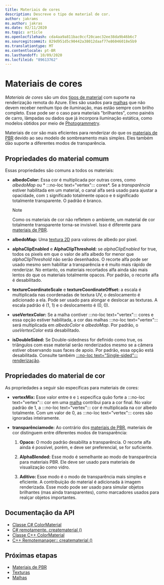 ```yaml
---
title: Materiais de cores
description: Descreve o tipo de material de cor.
author: jakrams
ms.author: jakras
ms.date: 02/11/2020
ms.topic: article
ms.openlocfilehash: cda4aa9a811bac0ccf20caec32ee38da9b46b6c7
ms.sourcegitcommit: 829d951d5c90442a38012daaf77e86046018e5b9
ms.translationtype: MT
ms.contentlocale: pt-BR
ms.lasthandoff: 10/09/2020
ms.locfileid: "89613762"
---
```

# <a name="color-materials"></a>Materiais de cores

*Materiais de cores* são um dos [tipos de material](../../concepts/materials.md) com suporte na renderização remota do Azure. Eles são usados para [malhas](../../concepts/meshes.md) que não devem receber nenhum tipo de iluminação, mas estão sempre com brilho completo. Esse pode ser o caso para materiais "brilhantes", como painéis de carro, lâmpadas ou dados que já incorpora iluminação estática, como modelos obtidos por meio de [Photogrammetry](https://en.wikipedia.org/wiki/Photogrammetry).

Materiais de cor são mais eficientes para renderizar do que os [materiais de PBR](pbr-materials.md) devido ao seu modelo de sombreamento mais simples. Eles também dão suporte a diferentes modos de transparência.

## <a name="common-material-properties"></a>Propriedades do material comum

Essas propriedades são comuns a todos os materiais:

* **albedoColor:** Essa cor é multiplicada por outras cores, como *albedoMap* ou * :::no-loc text="vertex"::: cores*. Se a *transparência* estiver habilitada em um material, o canal alfa será usado para ajustar a opacidade, com `1` significado totalmente opaco e `0` significado totalmente transparente. O padrão é branco.

  > [!NOTE]
  > Como os materiais de cor não refletem o ambiente, um material de cor totalmente transparente torna-se invisível. Isso é diferente para [materiais de PBR](pbr-materials.md).

* **albedoMap:** Uma [textura 2D](../../concepts/textures.md) para valores de albedo por pixel.

* **alphaClipEnabled** e **AlphaClipThreshold:** se *alphaClipEnabled* for true, todos os pixels em que o valor de alfa albedo for menor que *alphaClipThreshold* não serão desenhados. O recorte alfa pode ser usado mesmo sem habilitar a transparência e é muito mais rápido de renderizar. No entanto, os materiais recortados alfa ainda são mais lentos do que os materiais totalmente opacos. Por padrão, o recorte alfa é desabilitado.

* **textureCoordinateScale** e **textureCoordinateOffset:** a escala é multiplicada nas coordenadas de textura UV, o deslocamento é adicionado a ela. Pode ser usado para alongar e deslocar as texturas. A escala padrão é (1, 1) e o deslocamento é (0, 0).

* **useVertexColor:** Se a malha contiver :::no-loc text="vertex"::: cores e essa opção estiver habilitada, a cor das malhas :::no-loc text="vertex"::: será multiplicada em *albedoColor* e *albedoMap*. Por padrão, o *useVertexColor* está desabilitado.

* **isDoubleSided:** Se Double-sidedness for definido como true, os triângulos com esse material serão renderizados mesmo se a câmera estiver observando suas faces de apoio. Por padrão, essa opção está desabilitada. Consulte também [ :::no-loc text="Single-sided"::: renderização](single-sided-rendering.md).

## <a name="color-material-properties"></a>Propriedades do material de cor

As propriedades a seguir são específicas para materiais de cores:

* **vertexMix:** Esse valor entre `0` e `1` especifica quão forte a :::no-loc text="vertex"::: cor em uma [malha](../../concepts/meshes.md) contribui para a cor final. No valor padrão de 1, a :::no-loc text="vertex"::: cor é multiplicada na cor albedo totalmente. Com um valor de 0, as :::no-loc text="vertex"::: cores são ignoradas inteiramente.

* **transparênciamode:** Ao contrário dos [materiais de PBR](pbr-materials.md), materiais de cor distinguem entre diferentes modos de transparência:

  1. **Opaco:** O modo padrão desabilita a transparência. O recorte alfa ainda é possível, porém, e deve ser preferencial, se for suficiente.
  
  1. **AlphaBlended:** Esse modo é semelhante ao modo de transparência para materiais PBR. Ele deve ser usado para materiais de visualização como vidro.

  1. **Aditivo:** Esse modo é o modo de transparência mais simples e eficiente. A contribuição do material é adicionada à imagem renderizada. Esse modo pode ser usado para simular objetos brilhantes (mas ainda transparentes), como marcadores usados para realçar objetos importantes.

## <a name="api-documentation"></a>Documentação da API

* [Classe C# ColorMaterial](https://docs.microsoft.com/dotnet/api/microsoft.azure.remoterendering.colormaterial)
* [C# remotamente. creatematerial ()](https://docs.microsoft.com/dotnet/api/microsoft.azure.remoterendering.remotemanager.creatematerial)
* [Classe C++ ColorMaterial](https://docs.microsoft.com/cpp/api/remote-rendering/colormaterial)
* [C++ Remotemanager:: creatematerial ()](https://docs.microsoft.com/cpp/api/remote-rendering/remotemanager#creatematerial)

## <a name="next-steps"></a>Próximas etapas

* [Materiais de PBR](pbr-materials.md)
* [Texturas](../../concepts/textures.md)
* [Malhas](../../concepts/meshes.md)

